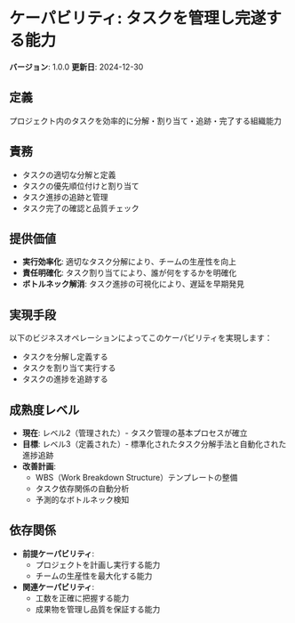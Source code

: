 # ケーパビリティ: タスクを管理し完遂する能力

**バージョン**: 1.0.0
**更新日**: 2024-12-30

## 定義

プロジェクト内のタスクを効率的に分解・割り当て・追跡・完了する組織能力

## 責務

- タスクの適切な分解と定義
- タスクの優先順位付けと割り当て
- タスク進捗の追跡と管理
- タスク完了の確認と品質チェック

## 提供価値

- **実行効率化**: 適切なタスク分解により、チームの生産性を向上
- **責任明確化**: タスク割り当てにより、誰が何をするかを明確化
- **ボトルネック解消**: タスク進捗の可視化により、遅延を早期発見

## 実現手段

以下のビジネスオペレーションによってこのケーパビリティを実現します：

- タスクを分解し定義する
- タスクを割り当て実行する
- タスクの進捗を追跡する

## 成熟度レベル

- **現在**: レベル2（管理された）- タスク管理の基本プロセスが確立
- **目標**: レベル3（定義された）- 標準化されたタスク分解手法と自動化された進捗追跡
- **改善計画**:
  - WBS（Work Breakdown Structure）テンプレートの整備
  - タスク依存関係の自動分析
  - 予測的なボトルネック検知

## 依存関係

- **前提ケーパビリティ**:
  - プロジェクトを計画し実行する能力
  - チームの生産性を最大化する能力
- **関連ケーパビリティ**:
  - 工数を正確に把握する能力
  - 成果物を管理し品質を保証する能力